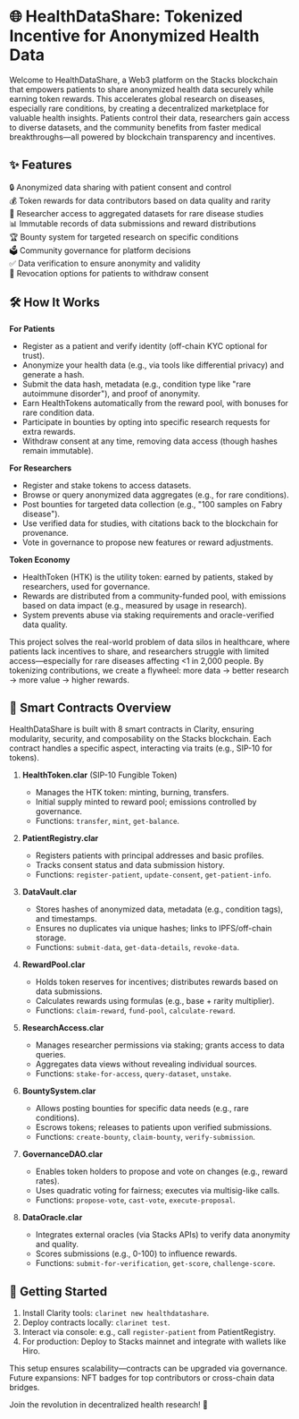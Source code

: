 # 🌐 HealthDataShare: Tokenized Incentive for Anonymized Health Data

Welcome to HealthDataShare, a Web3 platform on the Stacks blockchain that empowers patients to share anonymized health data securely while earning token rewards. This accelerates global research on diseases, especially rare conditions, by creating a decentralized marketplace for valuable health insights. Patients control their data, researchers gain access to diverse datasets, and the community benefits from faster medical breakthroughs—all powered by blockchain transparency and incentives.

## ✨ Features

🔒 Anonymized data sharing with patient consent and control  
💰 Token rewards for data contributors based on data quality and rarity  
🔬 Researcher access to aggregated datasets for rare disease studies  
📊 Immutable records of data submissions and reward distributions  
🏆 Bounty system for targeted research on specific conditions  
🗳️ Community governance for platform decisions  
✅ Data verification to ensure anonymity and validity  
🚫 Revocation options for patients to withdraw consent  

## 🛠 How It Works

**For Patients**  
- Register as a patient and verify identity (off-chain KYC optional for trust).  
- Anonymize your health data (e.g., via tools like differential privacy) and generate a hash.  
- Submit the data hash, metadata (e.g., condition type like "rare autoimmune disorder"), and proof of anonymity.  
- Earn HealthTokens automatically from the reward pool, with bonuses for rare condition data.  
- Participate in bounties by opting into specific research requests for extra rewards.  
- Withdraw consent at any time, removing data access (though hashes remain immutable).  

**For Researchers**  
- Register and stake tokens to access datasets.  
- Browse or query anonymized data aggregates (e.g., for rare conditions).  
- Post bounties for targeted data collection (e.g., "100 samples on Fabry disease").  
- Use verified data for studies, with citations back to the blockchain for provenance.  
- Vote in governance to propose new features or reward adjustments.  

**Token Economy**  
- HealthToken (HTK) is the utility token: earned by patients, staked by researchers, used for governance.  
- Rewards are distributed from a community-funded pool, with emissions based on data impact (e.g., measured by usage in research).  
- System prevents abuse via staking requirements and oracle-verified data quality.  

This project solves the real-world problem of data silos in healthcare, where patients lack incentives to share, and researchers struggle with limited access—especially for rare diseases affecting <1 in 2,000 people. By tokenizing contributions, we create a flywheel: more data → better research → more value → higher rewards.

## 📂 Smart Contracts Overview

HealthDataShare is built with 8 smart contracts in Clarity, ensuring modularity, security, and composability on the Stacks blockchain. Each contract handles a specific aspect, interacting via traits (e.g., SIP-10 for tokens).

1. **HealthToken.clar** (SIP-10 Fungible Token)  
   - Manages the HTK token: minting, burning, transfers.  
   - Initial supply minted to reward pool; emissions controlled by governance.  
   - Functions: `transfer`, `mint`, `get-balance`.  

2. **PatientRegistry.clar**  
   - Registers patients with principal addresses and basic profiles.  
   - Tracks consent status and data submission history.  
   - Functions: `register-patient`, `update-consent`, `get-patient-info`.  

3. **DataVault.clar**  
   - Stores hashes of anonymized data, metadata (e.g., condition tags), and timestamps.  
   - Ensures no duplicates via unique hashes; links to IPFS/off-chain storage.  
   - Functions: `submit-data`, `get-data-details`, `revoke-data`.  

4. **RewardPool.clar**  
   - Holds token reserves for incentives; distributes rewards based on data submissions.  
   - Calculates rewards using formulas (e.g., base + rarity multiplier).  
   - Functions: `claim-reward`, `fund-pool`, `calculate-reward`.  

5. **ResearchAccess.clar**  
   - Manages researcher permissions via staking; grants access to data queries.  
   - Aggregates data views without revealing individual sources.  
   - Functions: `stake-for-access`, `query-dataset`, `unstake`.  

6. **BountySystem.clar**  
   - Allows posting bounties for specific data needs (e.g., rare conditions).  
   - Escrows tokens; releases to patients upon verified submissions.  
   - Functions: `create-bounty`, `claim-bounty`, `verify-submission`.  

7. **GovernanceDAO.clar**  
   - Enables token holders to propose and vote on changes (e.g., reward rates).  
   - Uses quadratic voting for fairness; executes via multisig-like calls.  
   - Functions: `propose-vote`, `cast-vote`, `execute-proposal`.  

8. **DataOracle.clar**  
   - Integrates external oracles (via Stacks APIs) to verify data anonymity and quality.  
   - Scores submissions (e.g., 0-100) to influence rewards.  
   - Functions: `submit-for-verification`, `get-score`, `challenge-score`.  

## 🚀 Getting Started

1. Install Clarity tools: `clarinet new healthdatashare`.  
2. Deploy contracts locally: `clarinet test`.  
3. Interact via console: e.g., call `register-patient` from PatientRegistry.  
4. For production: Deploy to Stacks mainnet and integrate with wallets like Hiro.  

This setup ensures scalability—contracts can be upgraded via governance. Future expansions: NFT badges for top contributors or cross-chain data bridges.

Join the revolution in decentralized health research! 🚀